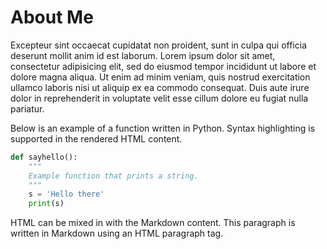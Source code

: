 # About Me

Excepteur sint occaecat cupidatat non proident, sunt in culpa qui officia deserunt mollit anim id est laborum. Lorem ipsum dolor sit amet, consectetur adipisicing elit, sed do eiusmod tempor incididunt ut labore et dolore magna aliqua. Ut enim ad minim veniam, quis nostrud exercitation ullamco laboris nisi ut aliquip ex ea commodo consequat. Duis aute irure dolor in reprehenderit in voluptate velit esse cillum dolore eu fugiat nulla pariatur.

Below is an example of a function written in Python. Syntax highlighting is supported in the rendered HTML content.

```python
def sayhello():
    """
    Example function that prints a string.
    """
    s = 'Hello there'
    print(s)
```

<p>HTML can be mixed in with the Markdown content. This paragraph is written in Markdown using an HTML paragraph tag.</p>
